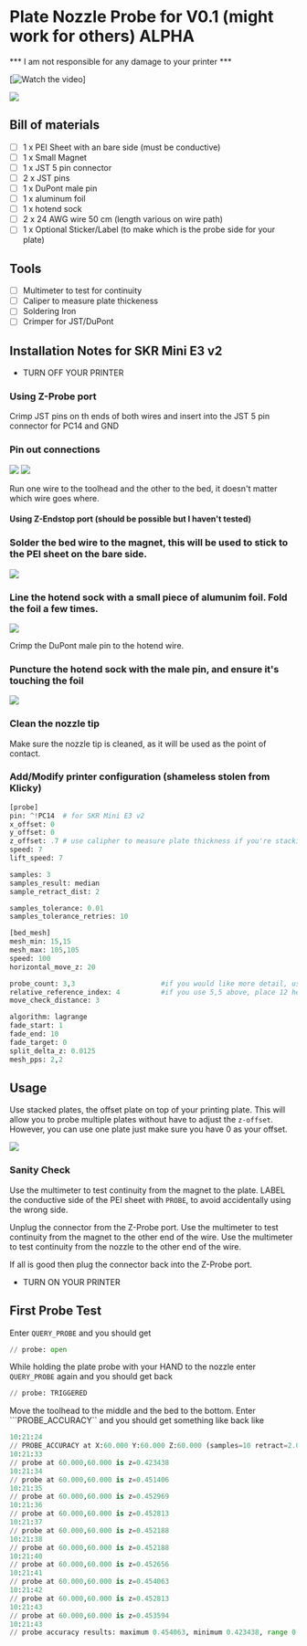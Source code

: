 # Plate Nozzle Probe for V0.1 (might work for others) ALPHA

*** I am not responsible for any damage to your printer ***

[![Watch the video](./images/video.gif)]

![](./images/plate.png)

## Bill of materials
- [ ] 1 x PEI Sheet with an bare side (must be conductive)
- [ ] 1 x Small Magnet
- [ ] 1 x JST 5 pin connector
- [ ] 2 x JST pins
- [ ] 1 x DuPont male pin
- [ ] 1 x aluminum foil
- [ ] 1 x hotend sock
- [ ] 2 x 24 AWG wire 50 cm (length various on wire path)
- [ ] 1 x Optional Sticker/Label (to make which is the probe side for your plate)

## Tools
- [ ] Multimeter to test for continuity
- [ ] Caliper to measure plate thickeness
- [ ] Soldering Iron
- [ ] Crimper for JST/DuPont

## Installation Notes for SKR Mini E3 v2

- TURN OFF YOUR PRINTER

### Using Z-Probe port 
Crimp JST pins on th ends of both wires and insert into the JST 5 pin connector for PC14 and GND
### Pin out connections
![](./images/pinout.png)
![](./images/pinoutphoto.png)

Run one wire to the toolhead and the other to the bed, it doesn't matter which wire goes where.

#### Using Z-Endstop port (should be possible but I haven't tested)

### Solder the bed wire to the magnet, this will be used to stick to the PEI sheet on the bare side.
![](./images/magnet.png) 

### Line the hotend sock with a small piece of alumunim foil. Fold the foil a few times.
![](./images/hotendsock.png)   

Crimp the DuPont male pin to the hotend wire.
### Puncture the hotend sock with the male pin, and ensure it's touching the foil
![](./images/dupontpin.png)   

### Clean the nozzle tip
Make sure the nozzle tip is cleaned, as it will be used as the point of contact.

### Add/Modify printer configuration (shameless stolen from Klicky)
```python
[probe]
pin: ^!PC14  # for SKR Mini E3 v2
x_offset: 0
y_offset: 0
z_offset: .7 # use calipher to measure plate thickness if you're stacking otherwise use 0 for single plate
speed: 7
lift_speed: 7

samples: 3
samples_result: median
sample_retract_dist: 2

samples_tolerance: 0.01
samples_tolerance_retries: 10
```



```python
[bed_mesh]
mesh_min: 15,15
mesh_max: 105,105
speed: 100
horizontal_move_z: 20 

probe_count: 3,3					 #if you would like more detail, use 5,5 here
relative_reference_index: 4			 #if you use 5,5 above, place 12 here
move_check_distance: 3

algorithm: lagrange
fade_start: 1
fade_end: 10
fade_target: 0
split_delta_z: 0.0125
mesh_pps: 2,2
```

## Usage
Use stacked plates, the offset plate on top of your printing plate.  This will allow you to probe multiple plates without have to adjust the ```z-offset```.  However, you can use one plate just make sure you have 0 as your offset.

![](./images/plates.png)   

### Sanity Check
Use the multimeter to test continuity from the magnet to the plate.
LABEL the conductive side of the PEI sheet with ```PROBE```, to avoid accidentally using the wrong side.

Unplug the connector from the Z-Probe port.
Use the multimeter to test continuity from the magnet to the other end of the wire.
Use the multimeter to test continuity from the nozzle to the other end of the wire.

If all is good then plug the connector back into the Z-Probe port.

- TURN ON YOUR PRINTER

## First Probe Test 
Enter ```QUERY_PROBE``` and you should get 

```python
// probe: open
```
While holding the plate probe with your HAND to the nozzle enter ```QUERY_PROBE``` again and you should get back
```python
// probe: TRIGGERED
```

Move the toolhead to the middle and the bed to the bottom.
Enter ```PROBE_ACCURACY``
and you should get something like back like 

```python
10:21:24 
// PROBE_ACCURACY at X:60.000 Y:60.000 Z:60.000 (samples=10 retract=2.000 speed=7.0 lift_speed=7.0)
10:21:33 
// probe at 60.000,60.000 is z=0.423438
10:21:34 
// probe at 60.000,60.000 is z=0.451406
10:21:35 
// probe at 60.000,60.000 is z=0.452969
10:21:36 
// probe at 60.000,60.000 is z=0.452813
10:21:37 
// probe at 60.000,60.000 is z=0.452188
10:21:38 
// probe at 60.000,60.000 is z=0.452188
10:21:40 
// probe at 60.000,60.000 is z=0.452656
10:21:41 
// probe at 60.000,60.000 is z=0.454063
10:21:42 
// probe at 60.000,60.000 is z=0.452813
10:21:43 
// probe at 60.000,60.000 is z=0.453594
10:21:43 
// probe accuracy results: maximum 0.454063, minimum 0.423438, range 0.030625, average 0.449813, median 0.452734, standard deviation 0.008820
```
